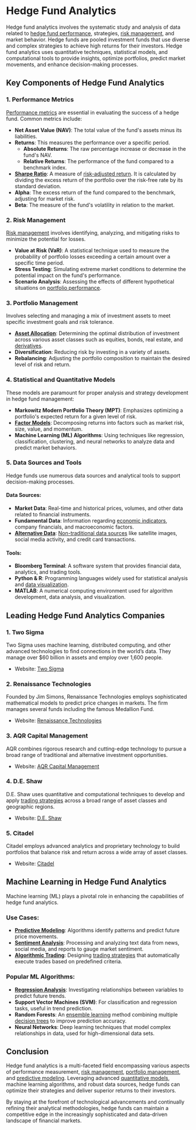 # Hedge Fund Analytics

Hedge fund analytics involves the systematic study and analysis of data related to [hedge fund performance](../h/hedge_fund_performance.md), strategies, [risk management](../r/risk_management.md), and market behavior. Hedge funds are pooled investment funds that use diverse and complex strategies to achieve high returns for their investors. Hedge fund analytics uses quantitative techniques, statistical models, and computational tools to provide insights, optimize portfolios, predict market movements, and enhance decision-making processes.

## Key Components of Hedge Fund Analytics

### 1. Performance Metrics
[Performance metrics](../p/performance_metrics.md) are essential in evaluating the success of a hedge fund. Common metrics include:

- **Net Asset Value (NAV)**: The total value of the fund's assets minus its liabilities.
- **Returns**: This measures the performance over a specific period.
  - **Absolute Returns**: The raw percentage increase or decrease in the fund's NAV.
  - **Relative Returns**: The performance of the fund compared to a benchmark index.
- **[Sharpe Ratio](../s/sharpe_ratio.md)**: A measure of [risk-adjusted return](../r/risk-adjusted_return.md). It is calculated by dividing the excess return of the portfolio over the risk-free rate by its standard deviation.
- **Alpha**: The excess return of the fund compared to the benchmark, adjusting for market risk.
- **Beta**: The measure of the fund's volatility in relation to the market.
  
### 2. Risk Management
[Risk management](../r/risk_management.md) involves identifying, analyzing, and mitigating risks to minimize the potential for losses.

- **Value at Risk (VaR)**: A statistical technique used to measure the probability of portfolio losses exceeding a certain amount over a specific time period.
- **Stress Testing**: Simulating extreme market conditions to determine the potential impact on the fund's performance.
- **Scenario Analysis**: Assessing the effects of different hypothetical situations on [portfolio performance](../p/portfolio_performance.md).

### 3. Portfolio Management
Involves selecting and managing a mix of investment assets to meet specific investment goals and risk tolerance.

- **[Asset Allocation](../a/asset_allocation.md)**: Determining the optimal distribution of investment across various asset classes such as equities, bonds, real estate, and [derivatives](../d/derivatives.md).
- **Diversification**: Reducing risk by investing in a variety of assets.
- **Rebalancing**: Adjusting the portfolio composition to maintain the desired level of risk and return.

### 4. Statistical and Quantitative Models
These models are paramount for proper analysis and strategy development in hedge fund management:

- **Markowitz Modern Portfolio Theory (MPT)**: Emphasizes optimizing a portfolio's expected return for a given level of risk.
- **[Factor Models](../f/factor_models.md)**: Decomposing returns into factors such as market risk, size, value, and momentum.
- **Machine Learning (ML) Algorithms**: Using techniques like regression, classification, clustering, and neural networks to analyze data and predict market behaviors.

### 5. Data Sources and Tools
Hedge funds use numerous data sources and analytical tools to support decision-making processes.

#### Data Sources:
- **Market Data**: Real-time and historical prices, volumes, and other data related to financial instruments.
- **Fundamental Data**: Information regarding [economic indicators](../e/economic_indicators.md), company financials, and macroeconomic factors.
- **[Alternative Data](../a/alternative_data.md)**: [Non-traditional data sources](../n/non-traditional_data_sources.md) like satellite images, social media activity, and credit card transactions.

#### Tools:
- **Bloomberg Terminal**: A software system that provides financial data, analytics, and trading tools.
- **Python & R**: Programming languages widely used for statistical analysis and [data visualization](../d/data_visualization.md).
- **MATLAB**: A numerical computing environment used for algorithm development, data analysis, and visualization.

## Leading Hedge Fund Analytics Companies

### 1. Two Sigma
Two Sigma uses machine learning, distributed computing, and other advanced technologies to find connections in the world’s data. They manage over $60 billion in assets and employ over 1,600 people.
- Website: [Two Sigma](https://www.twosigma.com/)

### 2. Renaissance Technologies
Founded by Jim Simons, Renaissance Technologies employs sophisticated mathematical models to predict price changes in markets. The firm manages several funds including the famous Medallion Fund.
- Website: [Renaissance Technologies](https://www.rentec.com/)

### 3. AQR Capital Management
AQR combines rigorous research and cutting-edge technology to pursue a broad range of traditional and alternative investment opportunities.
- Website: [AQR Capital Management](https://www.aqr.com/)

### 4. D.E. Shaw
D.E. Shaw uses quantitative and computational techniques to develop and apply [trading strategies](../t/trading_strategies.md) across a broad range of asset classes and geographic regions.
- Website: [D.E. Shaw](https://www.deshaw.com/)

### 5. Citadel
Citadel employs advanced analytics and proprietary technology to build portfolios that balance risk and return across a wide array of asset classes.
- Website: [Citadel](https://www.citadel.com/)

## Machine Learning in Hedge Fund Analytics
Machine learning (ML) plays a pivotal role in enhancing the capabilities of hedge fund analytics.

### Use Cases:
- **[Predictive Modeling](../p/predictive_modeling.md)**: Algorithms identify patterns and predict future price movements.
- **[Sentiment Analysis](../s/sentiment_analysis.md)**: Processing and analyzing text data from news, social media, and reports to gauge market sentiment.
- **[Algorithmic Trading](../a/algorithmic_trading.md)**: Designing [trading strategies](../t/trading_strategies.md) that automatically execute trades based on predefined criteria.

### Popular ML Algorithms:
- **[Regression Analysis](../r/regression_analysis.md)**: Investigating relationships between variables to predict future trends.
- **Support Vector Machines (SVM)**: For classification and regression tasks, useful in trend prediction.
- **Random Forests**: An [ensemble learning](../e/ensemble_learning.md) method combining multiple [decision trees](../d/decision_trees.md) to improve prediction accuracy.
- **Neural Networks**: Deep learning techniques that model complex relationships in data, used for high-dimensional data sets.

## Conclusion
Hedge fund analytics is a multi-faceted field encompassing various aspects of performance measurement, [risk management](../r/risk_management.md), [portfolio management](../p/portfolio_management.md), and [predictive modeling](../p/predictive_modeling.md). Leveraging advanced [quantitative models](../q/quantitative_models.md), machine learning algorithms, and robust data sources, hedge funds can optimize their strategies and deliver superior returns to their investors.

By staying at the forefront of technological advancements and continually refining their analytical methodologies, hedge funds can maintain a competitive edge in the increasingly sophisticated and data-driven landscape of financial markets.
